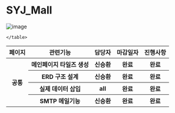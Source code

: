# SYJ_Mall
  
![image](https://user-images.githubusercontent.com/67136763/136488166-1babb10e-8a6a-4caa-9f93-320281f9d321.png)



<table>
		<tr>
			<th>페이지</th>
			<th>관련기능</th>
			<th>담당자</th>
			<th>마감일자</th>
			<th>진행사항</th>
		</tr>
		<tr>
			<th rowspan="4">공통</th>
			<th>메인페이지 타일즈 생성</th>
			<th>신승환</th>
			<th>완료</th>
			<th>완료</th>
		</tr>
		<tr>
			<th>ERD 구조 설계</th>
			<th>신승환</th>
			<th>완료</th>
			<th>완료</th>
		</tr>
		<tr>
			<th>
				실제 데이터 삽입
			</th>
			<th>
				all
			</th>
			<th>
				완료
			</th>
			<th>
				완료
			</th>
		</tr>
		<tr>
			<th>
				SMTP 메일기능
			</th>
			<th>
				신승환
			</th>
			<th>
				완료
			</th>
			<th>
				완료
			</th>
		</tr>

	</table>

